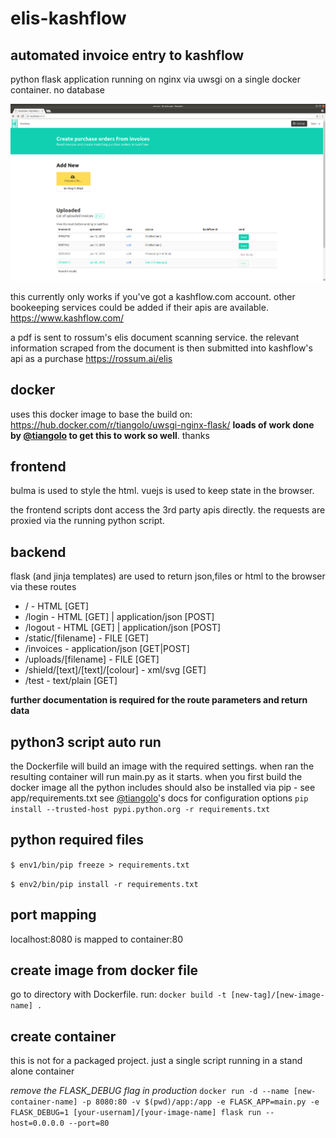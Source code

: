 # elis-kashflow
## automated invoice entry to kashflow
python flask application running on nginx via uwsgi on a single docker container. no database

![Screenshot 1](app/static/img/screenshot1.png?raw=true "22/06/2018")

this currently only works if you've got a kashflow.com account. other bookeeping services could be added if their apis are available.
https://www.kashflow.com/

a pdf is sent to rossum's elis document scanning service. the relevant information scraped from the document is then submitted into kashflow's api as a purchase
https://rossum.ai/elis

## docker
uses this docker image to base the build on:
https://hub.docker.com/r/tiangolo/uwsgi-nginx-flask/
**loads of work done by [@tiangolo](https://github.com/tiangolo/uwsgi-nginx-flask-docker) to get this to work so well**. thanks

## frontend
bulma is used to style the html. vuejs is used to keep state in the browser.

the frontend scripts dont access the 3rd party apis directly. the requests are proxied via the running python script.
## backend
flask (and jinja templates) are used to return json,files or html to the browser via these routes
- / - HTML [GET]
- /login - HTML [GET] | application/json [POST]
- /logout - HTML [GET] | application/json [POST]
- /static/[filename] - FILE [GET]
- /invoices - application/json [GET|POST]
- /uploads/[filename] - FILE [GET]
- /shield/[text]/[text]/[colour] - xml/svg [GET]
- /test - text/plain [GET]

**further documentation is required for the route parameters and return data**
## python3 script auto run
the Dockerfile will build an image with the required settings. when ran the resulting container will run main.py as it starts. when you first build the docker image all the python includes should also be installed via pip - see app/requirements.txt 
see [@tiangolo](https://github.com/tiangolo/uwsgi-nginx-flask-docker)'s docs for configuration options
```pip install --trusted-host pypi.python.org -r requirements.txt```

## python required files
```$ env1/bin/pip freeze > requirements.txt```

```$ env2/bin/pip install -r requirements.txt```

## port mapping
localhost:8080 is mapped to container:80

## create image from docker file
go to directory with Dockerfile. run:
``` docker build -t [new-tag]/[new-image-name] . ```

## create container
this is not for a packaged project. just a single script running in a stand alone container

*remove the FLASK_DEBUG flag in production*
``` docker run -d --name [new-container-name] -p 8080:80 -v $(pwd)/app:/app -e FLASK_APP=main.py -e FLASK_DEBUG=1 [your-usernam]/[your-image-name] flask run --host=0.0.0.0 --port=80 ```